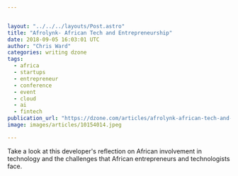```yaml
---


layout: "../../../layouts/Post.astro"
title: "Afrolynk- African Tech and Entrepreneurship"
date: 2018-09-05 16:03:01 UTC
author: "Chris Ward"
categories: writing dzone
tags:
  - africa
  - startups
  - entrepreneur
  - conference
  - event
  - cloud
  - ai
  - fintech
publication_url: "https://dzone.com/articles/afrolynk-african-tech-and-entrepreneurship"
image: images/articles/10154014.jpeg

---
```

Take a look at this developer's reflection on African involvement in technology and the challenges that African entrepreneurs and technologists face.

